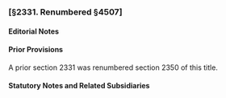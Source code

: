 ### [§2331. Renumbered §4507] ###

#### **Editorial Notes** ####

#### Prior Provisions ####

A prior section 2331 was renumbered section 2350 of this title.

#### **Statutory Notes and Related Subsidiaries** ####